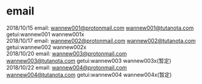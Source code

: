 # email

2018/10/15 email: wannew001@protonmail.com  wannew001@tutanota.com  getui:wannew001 wannew001x  
2018/10/17 email: wannew002@protonmail.com  wannew002@tutanota.com  getui:wannew002 wannew002x  
2018/10/20 email: wannew003@protonmail.com  wannew003@tutanota.com  getui:wannew003 wannew003x(暂定)  
2018/10/22 email: wannew004@protonmail.com  wannew004@tutanota.com  getui:wannew004 wannew004x(暂定)  

